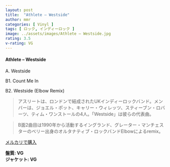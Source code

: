 ```yaml
---
layout: post
title:  "Athlete – Westside"
author: mmr
categories: [ Vinyl ]
tags: [ ロック, インディーロック ]
image: ../assets/images/Athlete – Westside.jpg
rating: 3.5
v-rating: VG
---
```


#### Athlete – Westside

A. Westside

B1. Count Me In

B2. Westside (Elbow Remix)

> アスリートは、ロンドンで結成されたUKインディーロックバンド。メンバーは、ジョエル・ポット、キャリー・ウィレッツ、スティーブン・ロバーツ、ティム・ワンストールの4人。「Westside」は彼らの代表曲。

> B面2曲目は1990年から活動するイングランド、グレーター・マンチェスターのベリー出身のオルタナティブ・ロックバンドElbowによるremix。

[メルカリで購入](https://jp.mercari.com/item/m40673400916)

<div class="mt-4 mb-4 d-flex align-items-center">
<strong class="mr-1">盤質: VG</strong>
</div>
<div class="mt-4 mb-4 d-flex align-items-center">
<strong class="mr-1">ジャケット: VG</strong>
</div>
